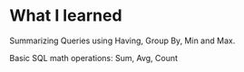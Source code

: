 # What I learned

Summarizing Queries using Having, Group By, Min and Max. 

Basic SQL math operations: Sum, Avg, Count
